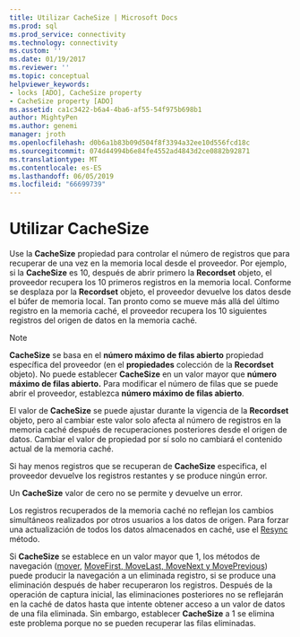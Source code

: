 ```yaml
---
title: Utilizar CacheSize | Microsoft Docs
ms.prod: sql
ms.prod_service: connectivity
ms.technology: connectivity
ms.custom: ''
ms.date: 01/19/2017
ms.reviewer: ''
ms.topic: conceptual
helpviewer_keywords:
- locks [ADO], CacheSize property
- CacheSize property [ADO]
ms.assetid: ca1c3422-b6a4-4ba6-af55-54f975b698b1
author: MightyPen
ms.author: genemi
manager: jroth
ms.openlocfilehash: d0b6a1b83b09d504f8f3394a32ee10d556fcd18c
ms.sourcegitcommit: 074d44994b6e84fe4552ad4843d2ce0882b92871
ms.translationtype: MT
ms.contentlocale: es-ES
ms.lasthandoff: 06/05/2019
ms.locfileid: "66699739"
---
```

# <a name="using-cachesize"></a>Utilizar CacheSize
Use la **CacheSize** propiedad para controlar el número de registros que para recuperar de una vez en la memoria local desde el proveedor. Por ejemplo, si la **CacheSize** es 10, después de abrir primero la **Recordset** objeto, el proveedor recupera los 10 primeros registros en la memoria local. Conforme se desplaza por la **Recordset** objeto, el proveedor devuelve los datos desde el búfer de memoria local. Tan pronto como se mueve más allá del último registro en la memoria caché, el proveedor recupera los 10 siguientes registros del origen de datos en la memoria caché.  
  
> [!NOTE]
>  **CacheSize** se basa en el **número máximo de filas abierto** propiedad específica del proveedor (en el **propiedades** colección de la **Recordset** objeto). No puede establecer **CacheSize** en un valor mayor que **número máximo de filas abierto.** Para modificar el número de filas que se puede abrir el proveedor, establezca **número máximo de filas abierto**.  
  
 El valor de **CacheSize** se puede ajustar durante la vigencia de la **Recordset** objeto, pero al cambiar este valor solo afecta al número de registros en la memoria caché después de recuperaciones posteriores desde el origen de datos. Cambiar el valor de propiedad por sí solo no cambiará el contenido actual de la memoria caché.  
  
 Si hay menos registros que se recuperan de **CacheSize** especifica, el proveedor devuelve los registros restantes y se produce ningún error.  
  
 Un **CacheSize** valor de cero no se permite y devuelve un error.  
  
 Los registros recuperados de la memoria caché no reflejan los cambios simultáneos realizados por otros usuarios a los datos de origen. Para forzar una actualización de todos los datos almacenados en caché, use el [Resync](../../../ado/reference/ado-api/resync-method.md) método.  
  
 Si **CacheSize** se establece en un valor mayor que 1, los métodos de navegación ([mover](../../../ado/reference/ado-api/move-method-ado.md), [MoveFirst, MoveLast, MoveNext y MovePrevious](../../../ado/reference/ado-api/movefirst-movelast-movenext-and-moveprevious-methods-ado.md)) puede producir la navegación a un eliminada registro, si se produce una eliminación después de haber recuperaron los registros. Después de la operación de captura inicial, las eliminaciones posteriores no se reflejarán en la caché de datos hasta que intente obtener acceso a un valor de datos de una fila eliminada. Sin embargo, establecer **CacheSize** a 1 se elimina este problema porque no se pueden recuperar las filas eliminadas.
